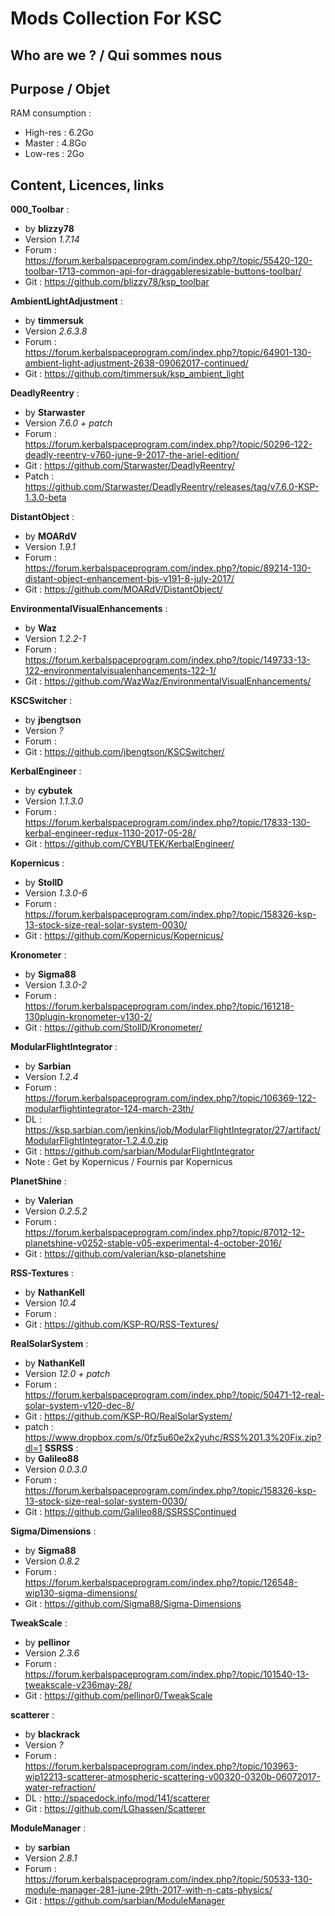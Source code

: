 # Mods Collection For KSC

## Who are we ? / Qui sommes nous

## Purpose / Objet

RAM consumption : 
-  High-res : 6.2Go
- Master : 4.8Go
- Low-res : 2Go

## Content, Licences, links

__000_Toolbar__ :
- by **blizzy78**
- Version *1.7.14*
- Forum : https://forum.kerbalspaceprogram.com/index.php?/topic/55420-120-toolbar-1713-common-api-for-draggableresizable-buttons-toolbar/
- Git : https://github.com/blizzy78/ksp_toolbar

__AmbientLightAdjustment__ :
- by **timmersuk**
- Version *2.6.3.8*
- Forum : https://forum.kerbalspaceprogram.com/index.php?/topic/64901-130-ambient-light-adjustment-2638-09062017-continued/
- Git : https://github.com/timmersuk/ksp_ambient_light

__DeadlyReentry__ :
- by **Starwaster**
- Version *7.6.0 + patch*
- Forum : https://forum.kerbalspaceprogram.com/index.php?/topic/50296-122-deadly-reentry-v760-june-9-2017-the-ariel-edition/
- Git : https://github.com/Starwaster/DeadlyReentry/
- Patch : https://github.com/Starwaster/DeadlyReentry/releases/tag/v7.6.0-KSP-1.3.0-beta

__DistantObject__ :
- by **MOARdV**
- Version *1.9.1*
- Forum : https://forum.kerbalspaceprogram.com/index.php?/topic/89214-130-distant-object-enhancement-bis-v191-8-july-2017/
- Git : https://github.com/MOARdV/DistantObject/

__EnvironmentalVisualEnhancements__ :
- by **Waz**
- Version *1.2.2-1*
- Forum : https://forum.kerbalspaceprogram.com/index.php?/topic/149733-13-122-environmentalvisualenhancements-122-1/
- Git : https://github.com/WazWaz/EnvironmentalVisualEnhancements/

__KSCSwitcher__ :
- by **jbengtson**
- Version *?*
- Forum : 
- Git : https://github.com/jbengtson/KSCSwitcher/

__KerbalEngineer__ :
- by **cybutek**
- Version *1.1.3.0*
- Forum : https://forum.kerbalspaceprogram.com/index.php?/topic/17833-130-kerbal-engineer-redux-1130-2017-05-28/
- Git : https://github.com/CYBUTEK/KerbalEngineer/

__Kopernicus__ :
- by **StollD**
- Version *1.3.0-6*
- Forum : https://forum.kerbalspaceprogram.com/index.php?/topic/158326-ksp-13-stock-size-real-solar-system-0030/
- Git : https://github.com/Kopernicus/Kopernicus/

__Kronometer__ :
- by **Sigma88**
- Version *1.3.0-2*
- Forum : https://forum.kerbalspaceprogram.com/index.php?/topic/161218-130plugin-kronometer-v130-2/
- Git : https://github.com/StollD/Kronometer/

__ModularFlightIntegrator__ :
- by **Sarbian**
- Version *1.2.4*
- Forum : https://forum.kerbalspaceprogram.com/index.php?/topic/106369-122-modularflightintegrator-124-march-23th/
- DL : https://ksp.sarbian.com/jenkins/job/ModularFlightIntegrator/27/artifact/ModularFlightIntegrator-1.2.4.0.zip
- Git : https://github.com/sarbian/ModularFlightIntegrator
- Note : Get by Kopernicus / Fournis par Kopernicus

__PlanetShine__ :
- by **Valerian**
- Version *0.2.5.2*
- Forum : https://forum.kerbalspaceprogram.com/index.php?/topic/87012-12-planetshine-v0252-stable-v05-experimental-4-october-2016/
- Git : https://github.com/valerian/ksp-planetshine

__RSS-Textures__ :
- by **NathanKell**
- Version *10.4*
- Forum : 
- Git : https://github.com/KSP-RO/RSS-Textures/

__RealSolarSystem__ :
- by **NathanKell**
- Version *12.0 + patch*
- Forum : https://forum.kerbalspaceprogram.com/index.php?/topic/50471-12-real-solar-system-v120-dec-8/
- Git : https://github.com/KSP-RO/RealSolarSystem/
- patch : https://www.dropbox.com/s/0fz5u60e2x2yuhc/RSS%201.3%20Fix.zip?dl=1
__SSRSS__ :
- by **Galileo88**
- Version *0.0.3.0*
- Forum : https://forum.kerbalspaceprogram.com/index.php?/topic/158326-ksp-13-stock-size-real-solar-system-0030/
- Git : https://github.com/Galileo88/SSRSSContinued

__Sigma/Dimensions__ :
- by **Sigma88**
- Version *0.8.2*
- Forum : https://forum.kerbalspaceprogram.com/index.php?/topic/126548-wip130-sigma-dimensions/
- Git : https://github.com/Sigma88/Sigma-Dimensions

__TweakScale__ :
- by **pellinor**
- Version *2.3.6*
- Forum : https://forum.kerbalspaceprogram.com/index.php?/topic/101540-13-tweakscale-v236may-28/
- Git : https://github.com/pellinor0/TweakScale

__scatterer__ :
- by **blackrack**
- Version *?*
- Forum : https://forum.kerbalspaceprogram.com/index.php?/topic/103963-wip12213-scatterer-atmospheric-scattering-v00320-0320b-06072017-water-refraction/
- DL : http://spacedock.info/mod/141/scatterer
- Git : https://github.com/LGhassen/Scatterer

__ModuleManager__ :
- by **sarbian**
- Version *2.8.1*
- Forum : https://forum.kerbalspaceprogram.com/index.php?/topic/50533-130-module-manager-281-june-29th-2017-with-n-cats-physics/
- Git : https://github.com/sarbian/ModuleManager
